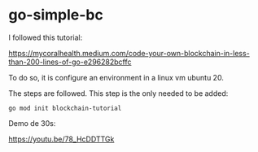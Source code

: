 # go-simple-bc

I followed this tutorial:

https://mycoralhealth.medium.com/code-your-own-blockchain-in-less-than-200-lines-of-go-e296282bcffc

To do so, it is configure an environment in a linux vm ubuntu 20.

The steps are followed. This step is the only needed to be added:

```
go mod init blockchain-tutorial
```

Demo de 30s:

https://youtu.be/78_HcDDTTGk
